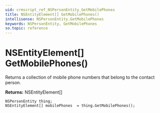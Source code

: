 ```yaml
---
uid: crmscript_ref_NSPersonEntity_GetMobilePhones
title: NSEntityElement[] GetMobilePhones()
intellisense: NSPersonEntity.GetMobilePhones
keywords: NSPersonEntity, GetMobilePhones
so.topic: reference
---
```


# NSEntityElement[] GetMobilePhones()

Returns a collection of mobile phone numbers that belong to the contact person.

**Returns:** NSEntityElement[]

```crmscript
NSPersonEntity thing;
NSEntityElement[] mobilePhones  = thing.GetMobilePhones();
```

